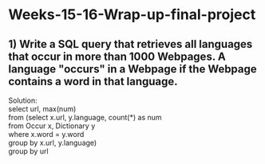 # Weeks-15-16-Wrap-up-final-project

## 1) Write a SQL query that retrieves all languages that occur in more than 1000 Webpages. A language "occurs" in a Webpage if the Webpage contains a word in that language.

Solution:  
select url, max(num)  
    from (select x.url, y.language, count(*) as num  
    from Occur x, Dictionary y  
    where x.word = y.word  
group by x.url, y.language)  
group by url
